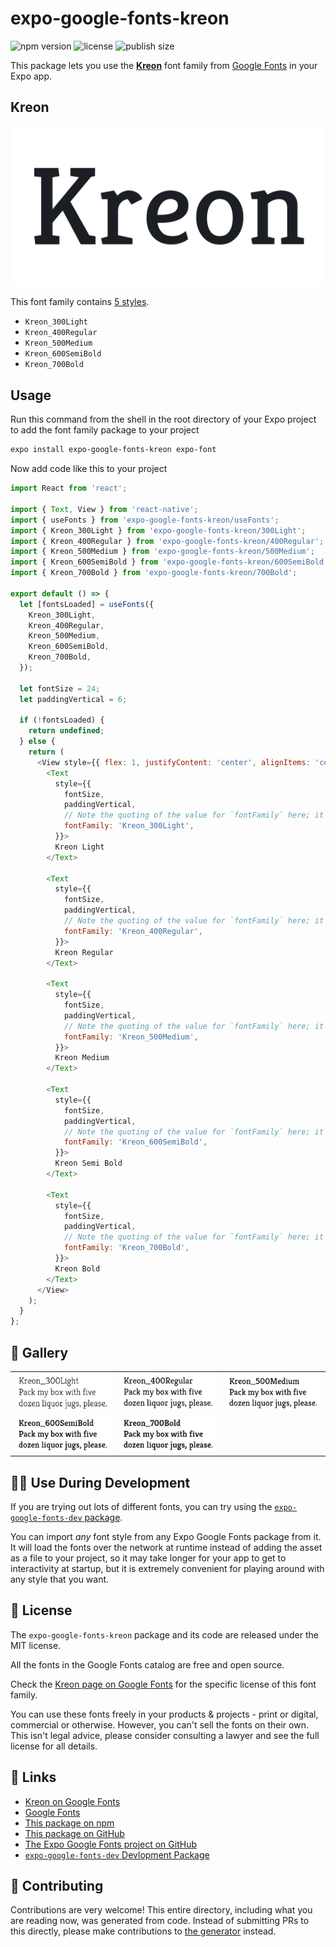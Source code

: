 # expo-google-fonts-kreon

![npm version](https://flat.badgen.net/npm/v/expo-google-fonts-kreon)
![license](https://flat.badgen.net/github/license/expo/google-fonts)
![publish size](https://flat.badgen.net/packagephobia/install/expo-google-fonts-kreon)

This package lets you use the [**Kreon**](https://fonts.google.com/specimen/Kreon) font family from [Google Fonts](https://fonts.google.com/) in your Expo app.

## Kreon

![Kreon](./font-family.png)

This font family contains [5 styles](#-gallery).

- `Kreon_300Light`
- `Kreon_400Regular`
- `Kreon_500Medium`
- `Kreon_600SemiBold`
- `Kreon_700Bold`

## Usage

Run this command from the shell in the root directory of your Expo project to add the font family package to your project
```sh
expo install expo-google-fonts-kreon expo-font
```

Now add code like this to your project
```js
import React from 'react';

import { Text, View } from 'react-native';
import { useFonts } from 'expo-google-fonts-kreon/useFonts';
import { Kreon_300Light } from 'expo-google-fonts-kreon/300Light';
import { Kreon_400Regular } from 'expo-google-fonts-kreon/400Regular';
import { Kreon_500Medium } from 'expo-google-fonts-kreon/500Medium';
import { Kreon_600SemiBold } from 'expo-google-fonts-kreon/600SemiBold';
import { Kreon_700Bold } from 'expo-google-fonts-kreon/700Bold';

export default () => {
  let [fontsLoaded] = useFonts({
    Kreon_300Light,
    Kreon_400Regular,
    Kreon_500Medium,
    Kreon_600SemiBold,
    Kreon_700Bold,
  });

  let fontSize = 24;
  let paddingVertical = 6;

  if (!fontsLoaded) {
    return undefined;
  } else {
    return (
      <View style={{ flex: 1, justifyContent: 'center', alignItems: 'center' }}>
        <Text
          style={{
            fontSize,
            paddingVertical,
            // Note the quoting of the value for `fontFamily` here; it expects a string!
            fontFamily: 'Kreon_300Light',
          }}>
          Kreon Light
        </Text>

        <Text
          style={{
            fontSize,
            paddingVertical,
            // Note the quoting of the value for `fontFamily` here; it expects a string!
            fontFamily: 'Kreon_400Regular',
          }}>
          Kreon Regular
        </Text>

        <Text
          style={{
            fontSize,
            paddingVertical,
            // Note the quoting of the value for `fontFamily` here; it expects a string!
            fontFamily: 'Kreon_500Medium',
          }}>
          Kreon Medium
        </Text>

        <Text
          style={{
            fontSize,
            paddingVertical,
            // Note the quoting of the value for `fontFamily` here; it expects a string!
            fontFamily: 'Kreon_600SemiBold',
          }}>
          Kreon Semi Bold
        </Text>

        <Text
          style={{
            fontSize,
            paddingVertical,
            // Note the quoting of the value for `fontFamily` here; it expects a string!
            fontFamily: 'Kreon_700Bold',
          }}>
          Kreon Bold
        </Text>
      </View>
    );
  }
};

```

## 🔡 Gallery


||||
|-|-|-|
|![Kreon_300Light](.//300Light/Kreon_300Light.ttf.png)|![Kreon_400Regular](.//400Regular/Kreon_400Regular.ttf.png)|![Kreon_500Medium](.//500Medium/Kreon_500Medium.ttf.png)||
|![Kreon_600SemiBold](.//600SemiBold/Kreon_600SemiBold.ttf.png)|![Kreon_700Bold](.//700Bold/Kreon_700Bold.ttf.png)|||


## 👩‍💻 Use During Development

If you are trying out lots of different fonts, you can try using the [`expo-google-fonts-dev` package](https://github.com/freeboub/google-fonts/tree/master/font-packages/dev#readme).

You can import *any* font style from any Expo Google Fonts package from it. It will load the fonts
over the network at runtime instead of adding the asset as a file to your project, so it may take longer
for your app to get to interactivity at startup, but it is extremely convenient
for playing around with any style that you want.

## 📖 License

The `expo-google-fonts-kreon` package and its code are released under the MIT license.

All the fonts in the Google Fonts catalog are free and open source.

Check the [Kreon page on Google Fonts](https://fonts.google.com/specimen/Kreon) for the specific license of this font family.

You can use these fonts freely in your products & projects - print or digital, commercial or otherwise. However, you can't sell the fonts on their own. This isn't legal advice, please consider consulting a lawyer and see the full license for all details.

## 🔗 Links

- [Kreon on Google Fonts](https://fonts.google.com/specimen/Kreon)
- [Google Fonts](https://fonts.google.com/)
- [This package on npm](https://www.npmjs.com/package/expo-google-fonts-kreon)
- [This package on GitHub](https://github.com/freeboub/google-fonts/tree/master/font-packages/kreon)
- [The Expo Google Fonts project on GitHub](https://github.com/freeboub/google-fonts)
- [`expo-google-fonts-dev` Devlopment Package](https://github.com/freeboub/google-fonts/tree/master/font-packages/dev)

## 🤝 Contributing

Contributions are very welcome! This entire directory, including what you are reading now, was generated from code. Instead of submitting PRs to this directly, please make contributions to [the generator](https://github.com/freeboub/google-fonts/tree/master/packages/generator) instead.
